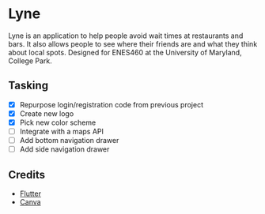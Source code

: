 # Lyne
Lyne is an application to help people avoid wait times at restaurants and bars.
It also allows people to see where their friends are and what they think about
local spots. Designed for ENES460 at the University of Maryland, College Park.
## Tasking
- [x] Repurpose login/registration code from previous project
- [x] Create new logo
- [x] Pick new color scheme
- [ ] Integrate with a maps API
- [ ] Add bottom navigation drawer
- [ ] Add side navigation drawer
## Credits
* [Flutter](https://flutter.dev/)
* [Canva](https://www.canva.com/)
